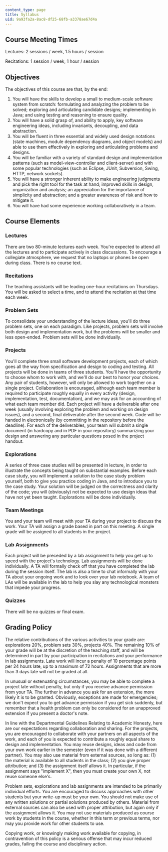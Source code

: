 ```yaml
---
content_type: page
title: Syllabus
uid: 9a93fa2a-8ac8-df25-68fb-a3378ae67d4a
---
```


Course Meeting Times
--------------------

Lectures: 2 sessions / week, 1.5 hours / session

Recitations: 1 session / week, 1 hour / session

Objectives
----------

The objectives of this course are that, by the end:

1.  You will have the skills to develop a small to medium-scale software system from scratch: formulating and analyzing the problem to be solved; exploring and articulating candidate designs; implementing in Java; and using testing and reasoning to ensure quality.
2.  You will have a solid grasp of, and ability to apply, key software engineering ideas, including invariants, decoupling, and data abstraction.
3.  You will be fluent in three essential and widely used design notations (state machines, module dependency diagrams, and object models) and able to use them effectively in exploring and articulating problems and designs.
4.  You will be familiar with a variety of standard design and implementation patterns (such as model-view-controller and client-server) and with some popular technologies (such as Eclipse, JUnit, Subversion, Swing, HTTP, network sockets).
5.  You will have a stronger inherent ability to make engineering judgments and pick the right tool for the task at hand; improved skills in design, organization and analysis; an appreciation for the importance of simplicity and abstraction; and a greater awareness of risk and how to mitigate it.
6.  You will have had some experience working collaboratively in a team.

Course Elements
---------------

### Lectures

There are two 80-minute lectures each week. You're expected to attend all the lectures and to participate actively in class discussions. To encourage a collegiate atmosphere, we request that no laptops or phones be open during class. There is no course text.

### Recitations

The teaching assistants will be leading one-hour recitations on Thursdays. You will be asked to select a time, and to attend the recitation at that time each week.

### Problem Sets

To consolidate your understanding of the lecture ideas, you'll do three problem sets, one on each paradigm. Like projects, problem sets will involve both design and implementation work, but the problems will be smaller and less open-ended. Problem sets will be done individually.

### Projects

You'll complete three small software development projects, each of which goes all the way from specification and design to coding and testing. All projects will be done in teams of three students. You'll have the opportunity to choose whom to work with, and we'll do our best to honor your choices. Any pair of students, however, will only be allowed to work together on a single project. Collaboration is encouraged, although each team member is required to participate roughly equally in every activity (design, implementation, test, documentation), and we may ask for an accounting of what each team member did. Each project will have a deliverable after one week (usually involving exploring the problem and working on design issues), and a second, final deliverable after the second week. Code will be handed in electronically (by committing in the repository before the deadline). For each of the deliverables, your team will submit a single document (in hardcopy and in PDF in your repository) summarizing your design and answering any particular questions posed in the project handout.

### Explorations

A series of three case studies will be presented in lecture, in order to illustrate the concepts being taught on substantial examples. Before each case study, you will implement a solution to the case study problem yourself, both to give you practice coding in Java, and to introduce you to the case study. Your solution will be judged on the correctness and clarity of the code; you will (obviously) not be expected to use design ideas that have not yet been taught. Explorations will be done individually.

### Team Meetings

You and your team will meet with your TA during your project to discuss the work. Your TA will assign a grade based in part on this meeting. A single grade will be assigned to all students in the project.

### Lab Assignments

Each project will be preceded by a lab assignment to help you get up to speed with the project's technology. Lab assignments will be done individually. A TA will formally check off that you have completed the lab during the session itself. The lab is also a time to chat informally with your TA about your ongoing work and to look over your lab notebook. A team of LAs will be available in the lab to help you slay any technological monsters that impede your progress.

### Quizzes

There will be no quizzes or final exam.

Grading Policy
--------------

The relative contributions of the various activities to your grade are: explorations 20%, problem sets 30%, projects 40%. The remaining 10% of your grade will be at the discretion of the teaching staff, and will be determined in part by your participation in recitations and your performance in lab assignments. Late work will incur a penalty of 10 percentage points per 24 hours late, up to a maximum of 72 hours. Assignments that are more than 3 days late will not be graded at all.

In unusual or extenuating circumstances, you may be able to complete a project late without penalty, but only if you receive advance permission from your TA. The further in advance you ask for an extension, the more likely it is to be granted. Obviously, exceptions are made for emergencies; we don't expect you to get advance permission if you get sick suddenly, but remember that a health problem can only be considered for an unapproved extension if you present a doctor's note.

In line with the Departmental Guidelines Relating to Academic Honesty, here are our expectations regarding collaboration and sharing. For the projects, you are encouraged to collaborate with your partners on all aspects of the work, and each of you is expected to contribute a roughly equal share to design and implementation. You may reuse designs, ideas and code from your own work earlier in the semester (even if it was done with a different partner). You may also use material from external sources, so long as: (1) the material is available to all students in the class; (2) you give proper attribution; and (3) the assignment itself allows it. In particular, if the assignment says "implement X", then you must create your own X, not reuse someone else's.

Problem sets, explorations and lab assignments are intended to be primarily individual efforts. You are encouraged to discuss approaches with other students but your write-up must be your own. You should not make use of any written solutions or partial solutions produced by others. Material from external sources can also be used with proper attribution, but again only if the assignment allows it. You may not use materials produced as course work by students in the course, whether in this term or previous terms, nor may you provide work for other students to use.

Copying work, or knowingly making work available for copying, in contravention of this policy is a serious offense that may incur reduced grades, failing the course and disciplinary action.